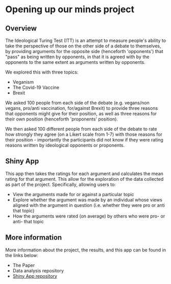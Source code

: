 # Opening up our minds project

## Overview

The Ideological Turing Test (ITT) is an attempt to measure people's ability to take the perspective of those on the other side of a debate to themselves, by providing arguments for the opposite side (henceforth 'opponents') that "pass" as being written by opponents, in that it is agreed with by the opponents to the same extent as arguments written by opponents.

We explored this with three topics:

-   Veganism
-   The Covid-19 Vaccine
-   Brexit

We asked 100 people from each side of the debate (e.g. vegans/non vegans, pro/anti vaccination, for/against Brexit) to provide three reasons that opponents might give for their position, as well as three reasons for their own position (henceforth 'proponents' position).

We then asked 100 different people from each side of the debate to rate how strongly they agree (on a Likert scale from 1-7) with those reasons for their position - importantly the participants did not know if they were rating reasons written by ideological opponents or proponents.

## Shiny App

This app then takes the ratings for each argument and calculates the mean rating for that argument.
This allow for the exploration of the data collected as part of the project. Specifically, allowing users to:

-   View the arguments made for or against a particular topic
-   Explore whether the argument was made by an individual whose views aligned with the argument in question (i.e. whether they were pro or anti that topic)
-   How the arguments were rated (on average) by others who were pro- or anti- that topic

## More information

More information about the project, the results, and this app can be found in the links below:

-   The Paper
-   Data analysis repository
-   [Shiny App repository](https://github.com/RSE-Sheffield/OuMshiny)
